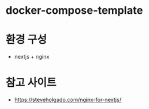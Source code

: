 # docker-compose-template

# 환경 구성
- nextjs + nginx

# 참고 사이트
- https://steveholgado.com/nginx-for-nextjs/
